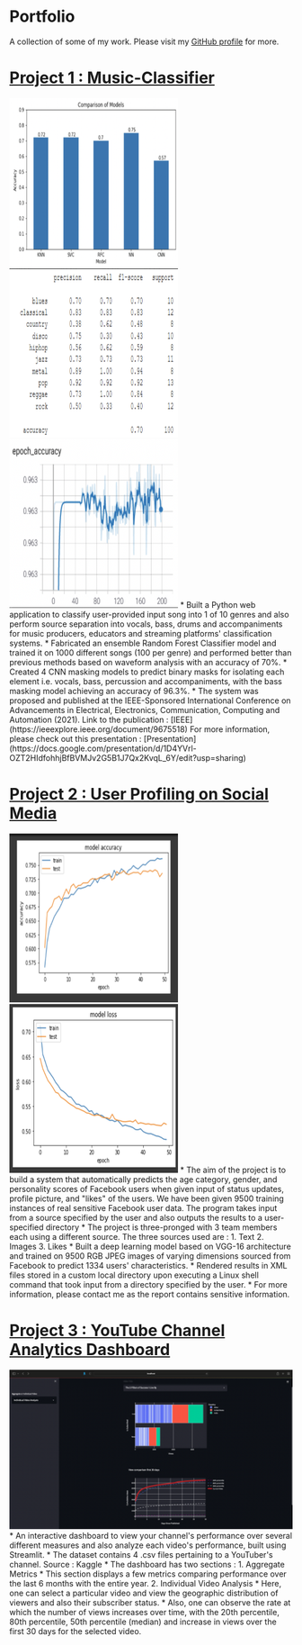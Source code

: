 # Portfolio
A collection of some of my work. Please visit my [GitHub profile](https://github.com/rajkumar464) for more. 

# [Project 1 : Music-Classifier](https://github.com/rajkumar464/Music-Classifier)
<img src="images/Classifier-survey.png" width="300" height="300">
<img src="images/RFC%20performance.png" width="300" height="300">
<img src="images/Bass.png" width="300" height="300">
* Built a Python web application to classify user-provided input song into 1 of 10 genres and also perform source separation into vocals, bass, drums and accompaniments for music producers, educators and streaming platforms' classification systems.
* Fabricated an ensemble Random Forest Classifier model and trained it on 1000 different songs (100 per genre) and performed better than previous methods based on waveform analysis with an accuracy of 70%.
* Created 4 CNN masking models to predict binary masks for isolating each element i.e. vocals, bass, percussion and accompaniments, with the bass masking model achieving an accuracy of 96.3%.
* The system was proposed and published at the IEEE-Sponsored International Conference on Advancements in Electrical, Electronics, Communication, Computing and Automation (2021). Link to the publication : [IEEE](https://ieeexplore.ieee.org/document/9675518)
For more information, please check out this presentation : [Presentation](https://docs.google.com/presentation/d/1D4YVrl-OZT2HIdfohhjBfBVMJv2G5B1J7Qx2KvqL_6Y/edit?usp=sharing)

# [Project 2 : User Profiling on Social Media](https://github.com/rajkumar464/User-Profiling-on-Social-Media)
<img src="images/Accuracy.png" width="300" height="300">
<img src="images/Loss.png" width="300" height="300">
* The aim of the project is to build a system that automatically predicts the age category, gender, and personality scores of Facebook users when given input of status updates, profile picture, and "likes" of the users. We have been given 9500 training instances of real sensitive Facebook user data. The program takes input from a source specified by the user and also outputs the results to a user-specified directory
* The project is three-pronged with 3 team members each using a different source. The three sources used are : 
1. Text
2. Images
3. Likes 
* Built a deep learning model based on VGG-16 architecture and trained on 9500 RGB JPEG images of varying dimensions sourced from Facebook to predict 1334 users' characteristics.
* Rendered results in XML files stored in a custom local directory upon executing a Linux shell command that took input from a directory specified by the user.
* For more information, please contact me as the report contains sensitive information.

# [Project 3 : YouTube Channel Analytics Dashboard](https://github.com/rajkumar464/YouTube_Dashboard)
<img src="images/Analytics%20Dashboard.png">
* An interactive dashboard to view your channel's performance over several different measures and also analyze each video's performance, built using Streamlit.
* The dataset contains 4 .csv files pertaining to a YouTuber's channel. Source : Kaggle
*  The dashboard has two sections :
1. Aggregate Metrics
* This section displays a few metrics comparing performance over the last 6 months with the entire year.
2. Individual Video Analysis
* Here, one can select a particular video and view the geographic distribution of viewers and also their subscriber status.
* Also, one can observe the rate at which the number of views increases over time, with the 20th percentile, 80th percentile, 50th percentile (median) and increase in views over the first 30 days for the selected video.
